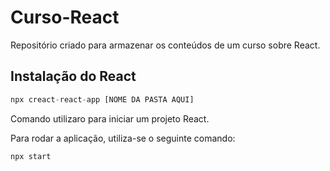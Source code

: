 # Curso-React

Repositório criado para armazenar os conteúdos de um curso sobre React.

## Instalação do React

~~~javascript
npx creact-react-app [NOME DA PASTA AQUI]
~~~

Comando utilizaro para iniciar um projeto React.

Para rodar a aplicação, utiliza-se o seguinte comando:

~~~javascript
npx start
~~~